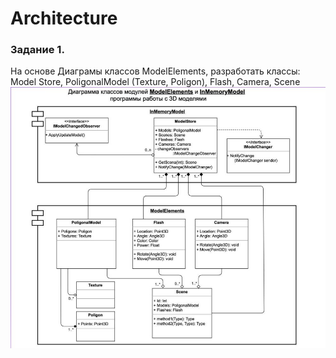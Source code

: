 # Architecture
### Задание 1. 
На основе Диаграмы классов ModelElements, разработать классы: Model Store, PoligonalModel (Texture, Poligon), Flash, 
Camera, Scene
![HW.JPG](HW.JPG)
